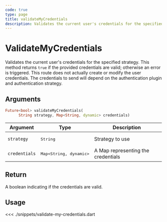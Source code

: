 ```yaml
---
code: true
type: page
title: validateMyCredentials
description: Validates the current user's credentials for the specified strategy.
---
```


# ValidateMyCredentials

Validates the current user's credentials for the specified strategy. This method returns `true` if the provided credentials are valid; otherwise an error is triggered. This route does not actually create or modify the user credentials. The credentials to send will depend on the authentication plugin and authentication strategy.

## Arguments

```dart
Future<bool> validateMyCredentials(
      String strategy, Map<String, dynamic> credentials)
```

| Argument      | Type               | Description                          |
|---------------|--------------------|--------------------------------------|
| `strategy`    | <pre>String</pre>  | Strategy to use                      |
| `credentials` | <pre>Map<String, dynamic></pre> | A Map representing the credentials |

## Return

A boolean indicating if the credentials are valid.

## Usage

<<< ./snippets/validate-my-credentials.dart

